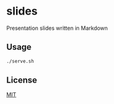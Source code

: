 # slides

Presentation slides written in Markdown

## Usage

```sh
./serve.sh
```

## License

[MIT](LICENSE)
